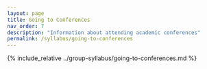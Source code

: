 ```yaml
---
layout: page
title: Going to Conferences
nav_order: 7
description: "Information about attending academic conferences"
permalink: /syllabus/going-to-conferences
---
```


{% include_relative ../group-syllabus/going-to-conferences.md %} 